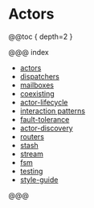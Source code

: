 # Actors

@@toc { depth=2 }

@@@ index

* [actors](actors.md)
* [dispatchers](dispatchers.md)
* [mailboxes](mailboxes.md)
* [coexisting](coexisting.md)
* [actor-lifecycle](actor-lifecycle.md)
* [interaction patterns](interaction-patterns.md)
* [fault-tolerance](fault-tolerance.md)
* [actor-discovery](actor-discovery.md)
* [routers](routers.md)
* [stash](stash.md)
* [stream](stream.md)
* [fsm](fsm.md)
* [testing](testing.md)
* [style-guide](style-guide.md)

@@@
